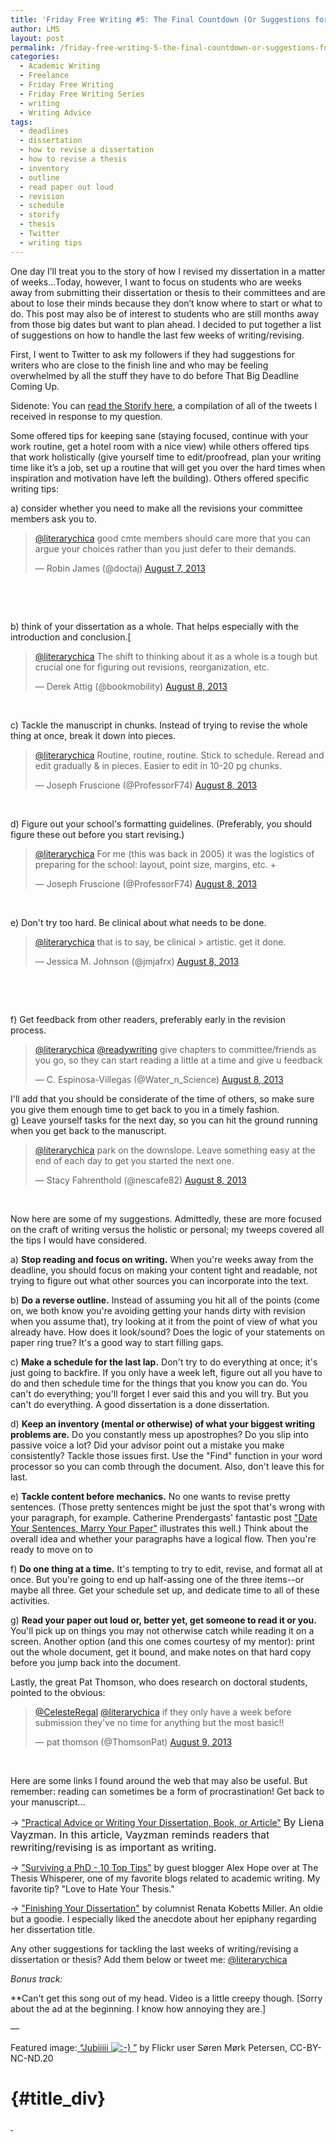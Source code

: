 ```yaml
---
title: 'Friday Free Writing #5: The Final Countdown (Or Suggestions for Revising Dissertations/Theses'
author: LMS
layout: post
permalink: /friday-free-writing-5-the-final-countdown-or-suggestions-for-revising-dissertationstheses/
categories:
  - Academic Writing
  - Freelance
  - Friday Free Writing
  - Friday Free Writing Series
  - writing
  - Writing Advice
tags:
  - deadlines
  - dissertation
  - how to revise a dissertation
  - how to revise a thesis
  - inventory
  - outline
  - read paper out loud
  - revision
  - schedule
  - storify
  - thesis
  - Twitter
  - writing tips
---
```

One day I&#8217;ll treat you to the story of how I revised my dissertation in a matter of weeks&#8230;Today, however, I want to focus on students who are weeks away from submitting their dissertation or thesis to their committees and are about to lose their minds because they don&#8217;t know where to start or what to do. This post may also be of interest to students who are still months away from those big dates but want to plan ahead. I decided to put together a list of suggestions on how to handle the last few weeks of writing/revising.

First, I went to Twitter to ask my followers if they had suggestions for writers who are close to the finish line and who may be feeling overwhelmed by all the stuff they have to do before That Big Deadline Coming Up.

Sidenote: You can [read the Storify here][1], a compilation of all of the tweets I received in response to my question.

Some offered tips for keeping sane (staying focused, continue with your work routine, get a hotel room with a nice view) while others offered tips that work holistically (give yourself time to edit/proofread, plan your writing time like it&#8217;s a job, set up a routine that will get you over the hard times when inspiration and motivation have left the building). Others offered specific writing tips:

a) consider whether you need to make all the revisions your committee members ask you to.

<blockquote class="twitter-tweet">
  <p>
    <a href="https://twitter.com/literarychica">@literarychica</a> good cmte members should care more that you can argue your choices rather than you just defer to their demands.
  </p>
  
  <p>
    — Robin James (@doctaj) <a href="https://twitter.com/doctaj/statuses/365160442953334785">August 7, 2013</a>
  </p>
</blockquote>

&nbsp;

&nbsp;

b) think of your dissertation as a whole. That helps especially with the introduction and conclusion.[

<blockquote class="twitter-tweet">
  <p>
    <a href="https://twitter.com/literarychica">@literarychica</a> The shift to thinking about it as a whole is a tough but crucial one for figuring out revisions, reorganization, etc.
  </p>
  
  <p>
    — Derek Attig (@bookmobility) <a href="https://twitter.com/bookmobility/statuses/365451350827483136">August 8, 2013</a>
  </p>
</blockquote>

&nbsp;

c) Tackle the manuscript in chunks. Instead of trying to revise the whole thing at once, break it down into pieces.

<blockquote class="twitter-tweet">
  <p>
    <a href="https://twitter.com/literarychica">@literarychica</a> Routine, routine, routine. Stick to schedule. Reread and edit gradually & in pieces. Easier to edit in 10-20 pg chunks.
  </p>
  
  <p>
    — Joseph Fruscione (@ProfessorF74) <a href="https://twitter.com/ProfessorF74/statuses/365451863014899712">August 8, 2013</a>
  </p>
</blockquote>

  
 

d) Figure out your school's formatting guidelines. (Preferably, you should figure these out before you start revising.)

<blockquote class="twitter-tweet">
  <p>
    <a href="https://twitter.com/literarychica">@literarychica</a> For me (this was back in 2005) it was the logistics of preparing for the school: layout, point size, margins, etc. +
  </p>
  
  <p>
    — Joseph Fruscione (@ProfessorF74) <a href="https://twitter.com/ProfessorF74/statuses/365460901450616832">August 8, 2013</a>
  </p>
</blockquote>

&nbsp;

e) Don't try too hard. Be clinical about what needs to be done.

<blockquote class="twitter-tweet">
  <p>
    <a href="https://twitter.com/literarychica">@literarychica</a> that is to say, be clinical > artistic. get it done.
  </p>
  
  <p>
    — Jessica M. Johnson (@jmjafrx) <a href="https://twitter.com/jmjafrx/statuses/365462423785840640">August 8, 2013</a>
  </p>
</blockquote>

&nbsp;

&nbsp;

f) Get feedback from other readers, preferably early in the revision process. 

<blockquote class="twitter-tweet">
  <p>
    <a href="https://twitter.com/literarychica">@literarychica</a> <a href="https://twitter.com/readywriting">@readywriting</a> give chapters to committee/friends as you go, so they can start reading a little at a time and give u feedback
  </p>
  
  <p>
    — C. Espinosa-Villegas (@Water_n_Science) <a href="https://twitter.com/Water_n_Science/statuses/365464950149361664">August 8, 2013</a>
  </p>
</blockquote>

  
I'll add that you should be considerate of the time of others, so make sure you give them enough time to get back to you in a timely fashion.  
g) Leave yourself tasks for the next day, so you can hit the ground running when you get back to the manuscript.

<blockquote class="twitter-tweet">
  <p>
    <a href="https://twitter.com/literarychica">@literarychica</a> park on the downslope. Leave something easy at the end of each day to get you started the next one.
  </p>
  
  <p>
    — Stacy Fahrenthold (@nescafe82) <a href="https://twitter.com/nescafe82/statuses/365490591821348864">August 8, 2013</a>
  </p>
</blockquote>

&nbsp;

Now here are some of my suggestions. Admittedly, these are more focused on the craft of writing versus the holistic or personal; my tweeps covered all the tips I would have considered.

a) **Stop reading and focus on writing.** When you're weeks away from the deadline, you should focus on making your content tight and readable, not trying to figure out what other sources you can incorporate into the text.

b) **Do a reverse outline.** Instead of assuming you hit all of the points (come on, we both know you're avoiding getting your hands dirty with revision when you assume that), try looking at it from the point of view of what you already have. How does it look/sound? Does the logic of your statements on paper ring true? It's a good way to start filling gaps.

c) **Make a schedule for the last lap.** Don't try to do everything at once; it's just going to backfire. If you only have a week left, figure out all you have to do and then schedule time for the things that you know you can do. You can't do everything; you'll forget I ever said this and you will try. But you can't do everything. A good dissertation is a done dissertation.

d) **Keep an inventory (mental or otherwise) of what your biggest writing problems are.** Do you constantly mess up apostrophes? Do you slip into passive voice a lot? Did your advisor point out a mistake you make consistently? Tackle those issues first. Use the "Find" function in your word processor so you can comb through the document. Also, don't leave this for last.

e) **Tackle content before mechanics.** No one wants to revise pretty sentences. (Those pretty sentences might be just the spot that's wrong with your paragraph, for example. Catherine Prendergasts' fantastic post ["Date Your Sentences, Marry Your Paper"][2] illustrates this well.) Think about the overall idea and whether your paragraphs have a logical flow. Then you're ready to move on to

f) **Do one thing at a time.** It's tempting to try to edit, revise, and format all at once. But you're going to end up half-assing one of the three items--or maybe all three. Get your schedule set up, and dedicate time to all of these activities.

g) **Read your paper out loud or, better yet, get someone to read it or you.** You'll pick up on things you may not otherwise catch while reading it on a screen. Another option (and this one comes courtesy of my mentor): print out the whole document, get it bound, and make notes on that hard copy before you jump back into the document.

Lastly, the great Pat Thomson, who does research on doctoral students, pointed to the obvious:

<blockquote class="twitter-tweet">
  <p>
    <a href="https://twitter.com/CelesteRegal">@CelesteRegal</a> <a href="https://twitter.com/literarychica">@literarychica</a> if they only have a week before submission they've no time for anything but the most basic!!
  </p>
  
  <p>
    — pat thomson (@ThomsonPat) <a href="https://twitter.com/ThomsonPat/statuses/365724017270857728">August 9, 2013</a>
  </p>
</blockquote>

&nbsp;

Here are some links I found around the web that may also be useful. But remember: reading can sometimes be a form of procrastination! Get back to your manuscript...

-> ["Practical Advice or Writing Your Dissertation, Book, or Article"][3] <span style="font-size: 16px;">By Liena Vayzman. In this article, Vayzman reminds readers that rewriting/revising is as important as writing.</span>

-> ["Surviving a PhD - 10 Top Tips"][4] by guest blogger Alex Hope over at The Thesis Whisperer, one of my favorite blogs related to academic writing. My favorite tip? "Love to Hate Your Thesis."

-> ["Finishing Your Dissertation"][5] by columnist Renata Kobetts Miller. An oldie but a goodie. I especially liked the anecdote about her epiphany regarding her dissertation title.

Any other suggestions for tackling the last weeks of writing/revising a dissertation or thesis? Add them below or tweet me: [@literarychica][6]

*Bonus track:*

**Can't get this song out of my head. Video is a little creepy though. [Sorry about the ad at the beginning. I know how annoying they are.]

<span class='embed-youtube' style='text-align:center; display: block;'></span>

&#8212;

Featured image:[ &#8220;Jubiiiii <img src='http://www.lianamsilvaford.com/wp-includes/images/smilies/icon_smile.gif' alt=':-)' class='wp-smiley' /> &#8221;][7] by Flickr user Søren Mørk Petersen, CC-BY-NC-ND.20

#  {#title_div}

[ ][8]

 [1]: http://storify.com/literarychica/almostfinished
 [2]: http://firstyearcomp.com/2011/10/04/date-your-sentences-marry-your-paper/
 [3]: http://www.historians.org/perspectives/issues/2006/0612/0612gra1.cfm
 [4]: http://thesiswhisperer.com/2012/07/16/surviving-a-phd-10-top-tips/
 [5]: http://chronicle.com/article/Finishing-the-Dissertation/45136/
 [6]: https://twitter.com/literarychica
 [7]: http://www.flickr.com/photos/28376403@N00/2740613847/in/photolist-5bbn1T-5jf6KH-68nBiF-8ZN4pJ-daib5m
 [8]: http://www.youtube.com/watch?v=vkbpfPmqqbw